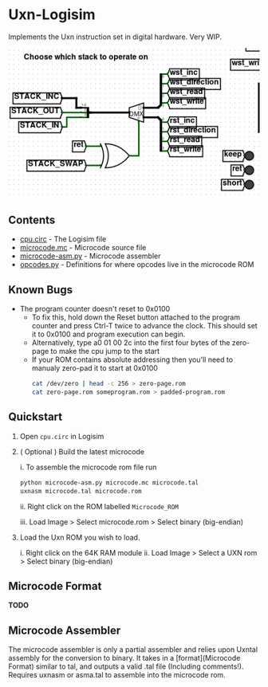 # Uxn-Logisim

Implements the Uxn instruction set in digital hardware. Very WIP.

![An animation showing different Uxn mode bits lighting up as stack control signals flow through logic gates](splash.gif)

## Contents

* [cpu.circ](cpu.circ) - The Logisim file
* [microcode.mc](microcode.mc) - Microcode source file
* [microcode-asm.py](microcode-asm.py) - Microcode assembler
* [opcodes.py](opcodes.py) - Definitions for where opcodes live in the microcode ROM

## Known Bugs

- The program counter doesn't reset to 0x0100
  - To fix this, hold down the Reset button attached to the program counter and press Ctrl-T twice to advance the clock. This should set it to 0x0100 and program execution can begin.
  - Alternatively, type a0 01 00 2c into the first four bytes of the zero-page to make the cpu jump to the start
  - If your ROM contains absolute addressing then you'll need to manualy zero-pad it to start at 0x0100
    ```sh
    cat /dev/zero | head -c 256 > zero-page.rom
    cat zero-page.rom someprogram.rom > padded-program.rom
    ```

## Quickstart

1. Open `cpu.circ` in Logisim
2. ( Optional ) Build the latest microcode
	
	i. To assemble the microcode rom file run
	```sh
	python microcode-asm.py microcode.mc microcode.tal
	uxnasm microcode.tal microcode.rom
	```
	ii. Right click on the ROM labelled `Microcode_ROM`

	iii. Load Image > Select microcode.rom > Select binary (big-endian)
3. Load the Uxn ROM you wish to load.

	i. Right click on the 64K RAM module
	ii. Load Image > Select a UXN rom > Select binary (big-endian)

## Microcode Format

**TODO**

## Microcode Assembler

The microcode assembler is only a partial assembler and relies upon Uxntal assembly for the conversion to binary. It takes in a [format](Microcode Format) similar to tal, and outputs a valid .tal file (Including comments!). Requires uxnasm or asma.tal to assemble into the microcode rom.
